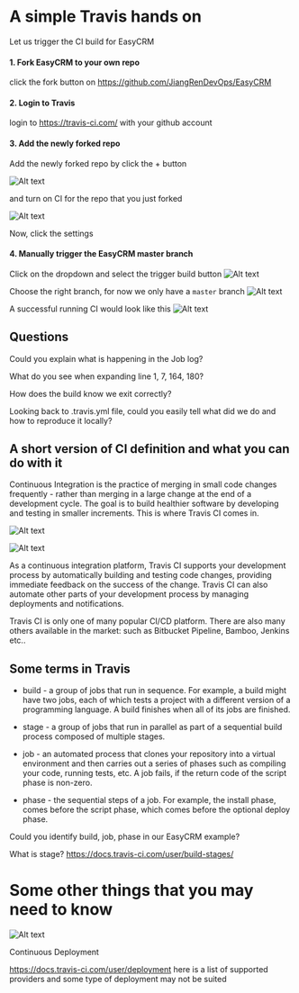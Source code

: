 
# A simple Travis hands on

Let us trigger the CI build for EasyCRM
 
#### 1. Fork EasyCRM to your own repo

click the fork button on https://github.com/JiangRenDevOps/EasyCRM

#### 2. Login to Travis

login to https://travis-ci.com/ with your github account

#### 3. Add the newly forked repo

Add the newly forked repo by click the + button 

![Alt text](../images/create_a_new_repo_on_travis.png?raw=true) 

and turn on CI for the repo that you just forked

![Alt text](../images/turn_on_ci.png?raw=true) 

Now, click the settings

#### 4. Manually trigger the EasyCRM master branch

Click on the dropdown and select the trigger build button
![Alt text](../images/trigger_build.png?raw=true) 

Choose the right branch, for now we only have a `master` branch
![Alt text](../images/trigger_build_select_branch.png?raw=true) 

A successful running CI would look like this 
![Alt text](../images/travis_ci_easycrm.png?raw=true) 

## Questions

Could you explain what is happening in the Job log?

What do you see when expanding line 1, 7, 164, 180?

How does the build know we exit correctly?

Looking back to .travis.yml file, could you easily tell what did we do and how to reproduce it locally?

## A short version of CI definition and what you can do with it

Continuous Integration is the practice of merging in small code changes frequently - 
rather than merging in a large change at the end of a development cycle. 
The goal is to build healthier software by developing and testing in smaller increments. 
This is where Travis CI comes in.

![Alt text](../images/simplified_ci_diagram.png?raw=true) 
 

![Alt text](../images/simple_ci.png?raw=true) 

As a continuous integration platform, Travis CI supports your development process by automatically building and testing code changes, providing immediate feedback on the success of the change. 
Travis CI can also automate other parts of your development process by managing deployments and notifications.

Travis CI is only one of many popular CI/CD platform. There are also many others available in the market: 
such as Bitbucket Pipeline, Bamboo, Jenkins etc..


## Some terms in Travis

* build - a group of jobs that run in sequence. For example, a build might have two jobs, each of which tests a project with a different version of a programming language. A build finishes when all of its jobs are finished.

* stage - a group of jobs that run in parallel as part of a sequential build process composed of multiple stages.

* job - an automated process that clones your repository into a virtual environment and then carries out a series of phases such as compiling your code, running tests, etc. A job fails, if the return code of the script phase is non-zero.

* phase - the sequential steps of a job. For example, the install phase, comes before the script phase, which comes before the optional deploy phase.


Could you identify build, job, phase in our EasyCRM example?

What is stage? https://docs.travis-ci.com/user/build-stages/

# Some other things that you may need to know

![Alt text](../images/ci_cd.png?raw=true)

Continuous Deployment

https://docs.travis-ci.com/user/deployment here is a list of supported providers and some type of deployment may not be suited